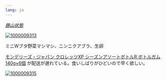 ```yaml
---
lang: ja
---
```


[*豚山状態*](https://maps.app.goo.gl/fgr6eGUWAjXtMCac8)

[![1000009313](https://github.com/user-attachments/assets/4987eda1-0486-4538-929f-69bd43a38114)](https://maps.app.goo.gl/fgr6eGUWAjXtMCac8)

ミニWブタ野菜マシマシ、ニンニクアブラ、生卵

[モンデリーズ・ジャパン クロレッツXP シーズンアソートボトルR ボトルガム 140g×6個](https://amzn.asia/d/drFBKQL) が配送が遅れている。食いしばりがひどいので早く欲しい。

[![1000009315](https://github.com/user-attachments/assets/e69da51f-f3e6-4927-98d0-f232986a375d)](https://amzn.asia/d/drFBKQL)
